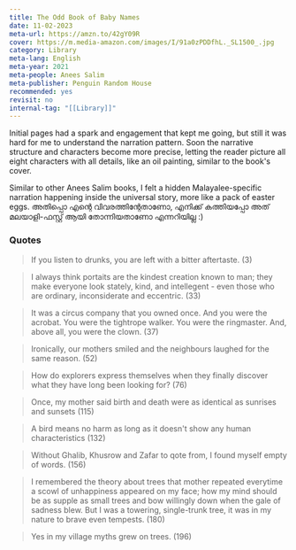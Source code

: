 ```yaml
---
title: The Odd Book of Baby Names
date: 11-02-2023
meta-url: https://amzn.to/42gY09R
cover: https://m.media-amazon.com/images/I/91a0zPDDfhL._SL1500_.jpg
category: Library
meta-lang: English
meta-year: 2021
meta-people: Anees Salim
meta-publisher: Penguin Random House
recommended: yes
revisit: no
internal-tag: "[[Library]]"
---
```



Initial pages had a spark and engagement that kept me going, but still it was hard for me to understand the narration pattern. Soon the narrative structure and characters become more precise, letting the reader picture all eight characters with all details, like an oil painting, similar to the book's cover. 

Similar to other Anees Salim books, I felt a hidden Malayalee-specific narration happening inside the universal story, more like a pack of easter eggs. അതിപ്പൊ എന്റെ വിവരത്തിന്റേതാണോ, എനിക്ക് കത്തിയപ്പോ അത് മലയാളി-ഫസ്റ്റ് ആയി തോന്നിയതാണോ എന്നറിയില്ല :) 

### Quotes 
> If you listen to drunks, you are left with a bitter aftertaste. (3)

> I always think portaits are the kindest creation known to man; they make everyone look stately, kind, and intellegent - even those who are ordinary, inconsiderate and eccentric. (33)

>It was a circus company that you owned once. And you were the acrobat. You were the tightrope walker. You were the ringmaster. And, above all, you were the clown. (37)

>Ironically, our mothers smiled and the neighbours laughed for the same reason. (52)

>How do explorers express themselves when they finally discover what they have long been looking for? (76)

>Once, my mother said birth and death were as identical as sunrises and sunsets (115)

>A bird means no harm as long as it doesn't show any human characteristics (132)

>Without Ghalib, Khusrow and Zafar to qote from, I found myself empty of words. (156)

>I remembered the theory about trees that mother repeated everytime a scowl of unhappiness appeared on my face; how my mind should be as supple as small trees and bow willingly down when the gale of sadness blew. But I was a towering, single-trunk tree, it was in my nature to brave even tempests. (180)

>Yes in my village myths grew on trees. (196)